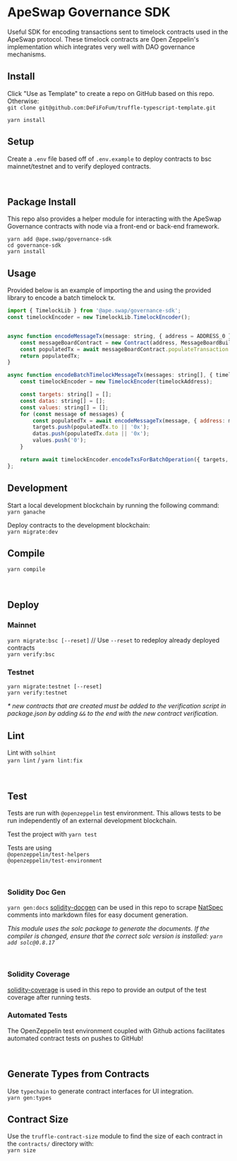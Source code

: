 # ApeSwap Governance SDK
Useful SDK for encoding transactions sent to timelock contracts used in the ApeSwap protocol. These timelock contracts are Open Zeppelin's implementation which integrates very well with DAO governance mechanisms. 

## Install 
Click "Use as Template" to create a repo on GitHub based on this repo. Otherwise:  
`git clone git@github.com:DeFiFoFum/truffle-typescript-template.git`   
  
`yarn install`

## Setup
Create a `.env` file based off of `.env.example` to deploy contracts to bsc mainnet/testnet and to verify deployed contracts.  

</br>

## Package Install 
This repo also provides a helper module for interacting with the ApeSwap Governance contracts with node via a front-end or back-end framework.  

`yarn add @ape.swap/governance-sdk`  
`cd governance-sdk`  
`yarn install`  

## Usage
Provided below is an example of importing the and using the provided library to encode a batch timelock tx.

```js
import { TimelockLib } from '@ape.swap/governance-sdk';
const timelockEncoder = new TimelockLib.TimelockEncoder();


async function encodeMessageTx(message: string, { address = ADDRESS_0 }): Promise<PopulatedTransaction> {
    const messageBoardContract = new Contract(address, MessageBoardBuild.abi) as MessageBoard;
    const populatedTx = await messageBoardContract.populateTransaction.addMessage(message);
    return populatedTx;
}

async function encodeBatchTimelockMessageTx(messages: string[], { timelockAddress = ADDRESS_0, messageBoardAddress = ADDRESS_0, predecessor = BYTES_32_0, salt = BYTES_32_0, delay = 20 }): Promise<BatchEncodeReturn> {
    const timelockEncoder = new TimelockEncoder(timelockAddress);

    const targets: string[] = [];
    const datas: string[] = [];
    const values: string[] = [];
    for (const message of messages) {
        const populatedTx = await encodeMessageTx(message, { address: messageBoardAddress });
        targets.push(populatedTx.to || '0x');
        datas.push(populatedTx.data || '0x');
        values.push('0');
    }

    return await timelockEncoder.encodeTxsForBatchOperation({ targets, values, datas, predecessor, salt }, delay);
};
```


## Development
Start a local development blockchain by running the following command:  
`yarn ganache`  
  
Deploy contracts to the development blockchain:  
`yarn migrate:dev` 

## Compile
`yarn compile`

</br>

## Deploy 

### Mainnet
`yarn migrate:bsc [--reset]` // Use `--reset` to redeploy already deployed contracts   
`yarn verify:bsc`  

### Testnet
`yarn migrate:testnet [--reset]`  
`yarn verify:testnet`  
  
_* new contracts that are created must be added to the verification script in package.json by adding `&&` to the end with the new contract verification._


## Lint
Lint with `solhint`  
`yarn lint` / `yarn lint:fix`    

</br>

## Test
Tests are run with `@openzeppelin` test environment. This allows tests to be run independently of an external development blockchain.   

Test the project with `yarn test`   

Tests are using  
`@openzeppelin/test-helpers`  
`@openzeppelin/test-environment` 

</br>

### Solidity Doc Gen
`yarn gen:docs`
[solidity-docgen](https://github.com/OpenZeppelin/solidity-docgen) can be used in this repo to scrape [NatSpec](https://docs.soliditylang.org/en/latest/natspec-format.html) comments into markdown files for easy document generation.  

_This module uses the solc package to generate the documents. If the compiler is changed, ensure that the correct solc version is installed: `yarn add solc@0.8.17`_

</br>

### Solidity Coverage
[solidity-coverage](https://www.npmjs.com/package/solidity-coverage) is used in this repo to provide an output of the test coverage after running tests.

### Automated Tests
The OpenZeppelin test environment coupled with Github actions facilitates automated contract tests on pushes to GitHub! 

</br>

## Generate Types from Contracts
Use `typechain` to generate contract interfaces for UI integration.  
`yarn gen:types`  

## Contract Size 
Use the `truffle-contract-size` module to find the size of each contract in the `contracts/` directory with:  
`yarn size`  
